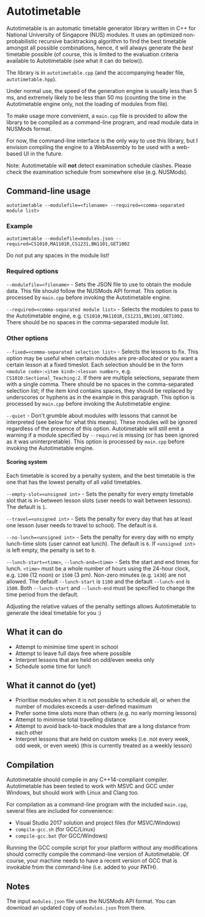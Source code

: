 # Autotimetable

Autotimetable is an automatic timetable generator library written in C++ for National University of Singapore (NUS) modules.  It uses an optimized non-probabilistic recursive backtracking algorithm to find the best timetable amongst all possible combinations, hence, it will always generate the *best* timetable possible (of course, this is limited to the evaluation criteria available to Autotimetable (see what it can do below)).

The library is in `autotimetable.cpp` (and the accompanying header file, `autotimetable.hpp`).

Under normal use, the speed of the generation engine is usually less than 5 ms, and extremely likely to be less than 50 ms (counting the time in the Autotimetable engine only, not the loading of modules from file).

To make usage more convenient, a `main.cpp` file is provided to allow the library to be compiled as a command-line program, and read module data in NUSMods format.

For now, the command-line interface is the only way to use this library, but I envision compiling the engine to a WebAssembly to be used with a web-based UI in the future.

Note: Autotimetable will **not** detect examination schedule clashes.  Please check the examination schedule from somewhere else (e.g. NUSMods).

## Command-line usage

`autotimetable --modulefile=<filename> --required=<comma-separated module list>`

### Example

`autotimetable --modulefile=modules.json --required=CS1010,MA1101R,CS1231,BN1101,GET1002`

Do not put any spaces in the module list!

### Required options

`--modulefile=<filename>` - Sets the JSON file to use to obtain the module data.  This file should follow the NUSMods API format.  This option is processed by `main.cpp` before invoking the Autotimetable engine.

`--required=<comma-separated module list>` - Selects the modules to pass to the Autotimetable engine, e.g. `CS1010,MA1101R,CS1231,BN1101,GET1002`.  There should be no spaces in the comma-separated module list.

### Other options

`--fixed=<comma-separated selection list>` - Selects the lessons to fix.  This option may be useful when certain modules are pre-allocated or you want a certain lesson at a fixed timeslot.  Each selection should be in the form `<module code>:<item kind>:<lesson number>`, e.g. `CS1010:Sectional_Teaching:2`.  If there are multiple selections, separate them with a single comma.  There should be no spaces in the comma-separated selection list; if the item kind contains spaces, they should be replaced by underscores or hyphens as in the example in this paragraph.  This option is processed by `main.cpp` before invoking the Autotimetable engine.

`--quiet` - Don't grumble about modules with lessons that cannot be interpreted (see below for what this means).  These modules will be ignored regardless of the presence of this option.  Autotimetable will still emit a warning if a module specified by `--required` is missing (or has been ignored as it was uninterpretable).  This option is processed by `main.cpp` before invoking the Autotimetable engine.

#### Scoring system

Each timetable is scored by a penalty system, and the best timetable is the one that has the lowest penalty of all valid timetables.

`--empty-slot=<unsigned int>` - Sets the penalty for every empty timetable slot that is in-between lesson slots (user needs to wait between lessons).  The default is `1`.

`--travel=<unsigned int>` - Sets the penalty for every day that has at least one lesson (user needs to travel to school).  The default is `8`.

`--no-lunch=<unsigned int>` - Sets the penalty for every day with no empty lunch-time slots (user cannot eat lunch).  The default is `6`.  If `<unsigned int>` is left empty, the penalty is set to `0`.

`--lunch-start=<time>`, `--lunch-end=<time>` - Sets the start and end times for lunch.  `<time>` must be a whole number of hours using the 24-hour clock, e.g. `1200` (12 noon) or `1500` (3 pm).  Non-zero minutes (e.g. `1430`) are not allowed.  The default `--lunch-start` is `1100` and the default `--lunch-end` is `1500`.  Both `--lunch-start` and `--lunch-end` must be specified to change the time period from the default.

Adjusting the relative values of the penalty settings allows Autotimetable to generate the ideal timetable for you :)

## What it can do

* Attempt to minimise time spent in school
* Attempt to leave full days free where possible
* Interpret lessons that are held on odd/even weeks only
* Schedule some time for lunch

## What it cannot do (yet)

* Prioritise modules when it is not possible to schedule all, or when the number of modules exceeds a user-defined maximum
* Prefer some time slots more than others (e.g. no early morning lessons)
* Attempt to minimise total travelling distance
* Attempt to avoid back-to-back modules that are a long distance from each other
* Interpret lessons that are held on custom weeks (i.e. not every week, odd week, or even week) (this is currently treated as a weekly lesson)

## Compilation

Autotimetable should compile in any C++14-compliant compiler.  Autotimetable has been tested to work with MSVC and GCC under Windows, but should work with Linux and Clang too.

For compilation as a command-line program with the included `main.cpp`, several files are included for convenience:

 * Visual Studio 2017 solution and project files (for MSVC/Windows)
 * `compile-gcc.sh` (for GCC/Linux)
 * `compile-gcc.bat` (for GCC/Windows)

Running the GCC compile script for your platform without any modifications should correctly compile the command-line version of Autotimetable.  Of course, your machine needs to have a recent version of GCC that is invokable from the command-line (i.e. added to your PATH).

## Notes

The input `modules.json` file uses the NUSMods API format.  You can download an updated copy of `modules.json` from there.
